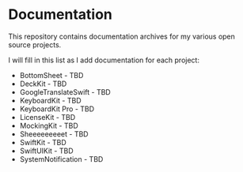 # Documentation

This repository contains documentation archives for my various open source projects.

I will fill in this list as I add documentation for each project:

* BottomSheet - TBD
* DeckKit - TBD
* GoogleTranslateSwift - TBD
* KeyboardKit - TBD
* KeyboardKit Pro - TBD
* LicenseKit - TBD
* MockingKit - TBD
* Sheeeeeeeeet - TBD
* SwiftKit - TBD
* SwiftUIKit - TBD
* SystemNotification - TBD
